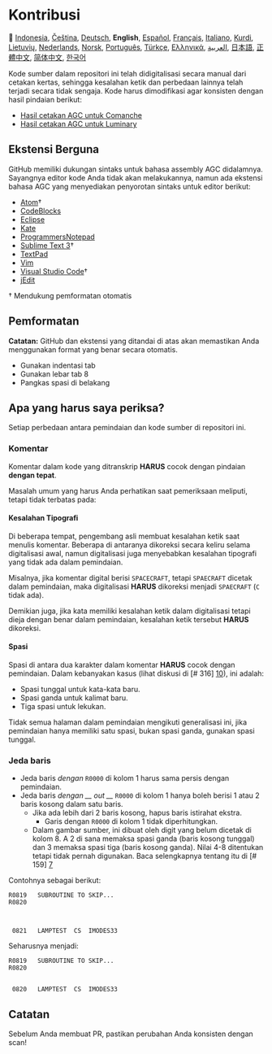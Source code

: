 # Kontribusi

🎌
[Indonesia][ID],
[Čeština][CZ],
[Deutsch][DE],
**English**,
[Español][ES],
[Français][FR],
[Italiano][IT],
[Kurdi][KU],
[Lietuvių][LT],
[Nederlands][NL],
[Norsk][NO],
[Português][PT_BR],
[Türkçe][TR],
[Ελληνικά][GR],
[العربية][AR],
[日本語][JA],
[正體中文][ZH_TW],
[简体中文][ZH_CN],
[한국어][KO_KR]

[ID]:CONTRIBUTING.id.md
[AR]:CONTRIBUTING.ar.md
[CZ]:CONTRIBUTING.cz.md
[DE]:CONTRIBUTING.de.md
[EN]:CONTRIBUTING.md
[ES]:CONTRIBUTING.es.md
[FR]:CONTRIBUTING.fr.md
[GR]:CONTRIBUTING.gr.md
[IT]:CONTRIBUTING.it.md
[JA]:CONTRIBUTING.ja.md
[KO_KR]:CONTRIBUTING.ko_kr.md
[KU]:CONTRIBUTING.ku.md
[LT]:CONTRIBUTING.lt.md
[NL]:CONTRIBUTING.nl.md
[NO]:CONTRIBUTING.no.md
[PT_BR]:CONTRIBUTING.pt_br.md
[TR]:CONTRIBUTING.tr.md
[ZH_CN]:CONTRIBUTING.zh_cn.md
[ZH_TW]:CONTRIBUTING.zh_tw.md

Kode sumber dalam repositori ini telah didigitalisasi secara manual dari cetakan kertas, sehingga kesalahan ketik dan perbedaan lainnya telah terjadi secara tidak sengaja. Kode harus dimodifikasi agar konsisten dengan hasil pindaian berikut:

- [Hasil cetakan AGC untuk Comanche][8]
- [Hasil cetakan AGC untuk Luminary][9]

## Ekstensi Berguna

GitHub memiliki dukungan sintaks untuk bahasa assembly AGC didalamnya. Sayangnya editor kode Anda tidak akan melakukannya, namun ada ekstensi bahasa AGC yang menyediakan penyorotan sintaks untuk editor berikut:

- [Atom][Atom]†
- [CodeBlocks][CodeBlocks]
- [Eclipse][Eclipse]
- [Kate][Kate]
- [ProgrammersNotepad][ProgrammersNotepad]
- [Sublime Text 3][Sublime Text]†
- [TextPad][TextPad]
- [Vim][Vim]
- [Visual Studio Code][VisualStudioCode]†
- [jEdit][jEdit]

† Mendukung pemformatan otomatis

[Atom]:https://github.com/Alhadis/language-agc
[CodeBlocks]:https://github.com/virtualagc/virtualagc/tree/master/Contributed/SyntaxHighlight/CodeBlocks
[Eclipse]:https://github.com/virtualagc/virtualagc/tree/master/Contributed/SyntaxHighlight/Eclipse
[Kate]:https://github.com/virtualagc/virtualagc/tree/master/Contributed/SyntaxHighlight/Kate
[ProgrammersNotepad]:https://github.com/virtualagc/virtualagc/tree/master/Contributed/SyntaxHighlight/ProgrammersNotepad
[Sublime Text]:https://github.com/jimlawton/AGC-Assembly
[TextPad]:https://github.com/virtualagc/virtualagc/tree/master/Contributed/SyntaxHighlight/TextPad
[Vim]:https://github.com/wsdjeg/vim-assembly
[VisualStudioCode]:https://github.com/wopian/agc-assembly
[jEdit]:https://github.com/virtualagc/virtualagc/tree/master/Contributed/SyntaxHighlight/jEdit

## Pemformatan

**Catatan:** GitHub dan ekstensi yang ditandai di atas akan memastikan Anda menggunakan format yang benar secara otomatis.

- Gunakan indentasi tab
- Gunakan lebar tab 8
- Pangkas spasi di belakang

## Apa yang harus saya periksa?

Setiap perbedaan antara pemindaian dan kode sumber di repositori ini.

### Komentar

Komentar dalam kode yang ditranskrip **HARUS** cocok dengan pindaian **dengan tepat**.

Masalah umum yang harus Anda perhatikan saat pemeriksaan meliputi, tetapi tidak terbatas pada:

#### Kesalahan Tipografi

Di beberapa tempat, pengembang asli membuat kesalahan ketik saat menulis komentar. Beberapa di antaranya dikoreksi secara keliru selama digitalisasi awal, namun digitalisasi juga menyebabkan kesalahan tipografi yang tidak ada dalam pemindaian.

Misalnya, jika komentar digital berisi `SPACECRAFT`, tetapi `SPAECRAFT` dicetak dalam pemindaian, maka digitalisasi **HARUS** dikoreksi menjadi `SPAECRAFT` (`C` tidak ada).

Demikian juga, jika kata memiliki kesalahan ketik dalam digitalisasi tetapi dieja dengan benar dalam pemindaian, kesalahan ketik tersebut **HARUS** dikoreksi.

#### Spasi

Spasi di antara dua karakter dalam komentar **HARUS** cocok dengan pemindaian. Dalam kebanyakan kasus (lihat diskusi di [# 316] [10]), ini adalah:

- Spasi tunggal untuk kata-kata baru.
- Spasi ganda untuk kalimat baru.
- Tiga spasi untuk lekukan.

Tidak semua halaman dalam pemindaian mengikuti generalisasi ini, jika pemindaian hanya memiliki satu spasi, bukan spasi ganda, gunakan spasi tunggal.

### Jeda baris

- Jeda baris *dengan* `R0000` di kolom 1 harus sama persis dengan pemindaian.
- Jeda baris *dengan* *__ out __* `R0000` di kolom 1 hanya boleh berisi 1 atau 2 baris kosong dalam satu baris.
  - Jika ada lebih dari 2 baris kosong, hapus baris istirahat ekstra.
    - Garis dengan `R0000` di kolom 1 tidak diperhitungkan.
  - Dalam gambar sumber, ini dibuat oleh digit yang belum dicetak di kolom 8. A 2 di sana memaksa spasi ganda (baris kosong tunggal) dan 3 memaksa spasi tiga (baris kosong ganda). Nilai 4-8 ditentukan tetapi tidak pernah digunakan. Baca selengkapnya tentang itu di [# 159] [7]

Contohnya sebagai berikut:

```plain
R0819   SUBROUTINE TO SKIP...
R0820



 0821   LAMPTEST  CS  IMODES33
```

Seharusnya menjadi:

```plain
R0819   SUBROUTINE TO SKIP...
R0820


 0820   LAMPTEST  CS  IMODES33
```

## Catatan

Sebelum Anda membuat PR, pastikan perubahan Anda konsisten dengan scan!

[0]:https://github.com/chrislgarry/Apollo-11/pull/new/master
[1]:http://www.ibiblio.org/apollo/ScansForConversion/Luminary099/
[2]:http://www.ibiblio.org/apollo/ScansForConversion/Comanche055/
[6]:https://github.com/wopian/agc-assembly#user-settings
[7]:https://github.com/chrislgarry/Apollo-11/issues/159
[8]:http://www.ibiblio.org/apollo/ScansForConversion/Comanche055/
[9]:http://www.ibiblio.org/apollo/ScansForConversion/Luminary099/
[10]:https://github.com/chrislgarry/Apollo-11/pull/316#pullrequestreview-102892741
